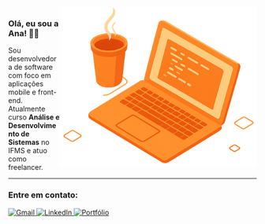 <img src="assets/laptop.png" alt="Ilustração laptop com gatinho" width="400px" align="right">

### Olá, eu sou a Ana! 👩‍💻  
Sou desenvolvedora de software com foco em aplicações mobile e front-end.  
Atualmente curso **Análise e Desenvolvimento de Sistemas** no IFMS e atuo como freelancer.

---

### Entre em contato:

<p align="left">
  <a href="mailto:ana.silvestre.contact@gmail.com" title="Gmail">
    <img src="https://img.shields.io/badge/-Gmail-FF0000?style=flat-square&labelColor=FF0000&logo=gmail&logoColor=white" alt="Gmail"/>
  </a>
  <a href="https://www.linkedin.com/in/ana-clara-oliveira-47853b2a9" title="LinkedIn">
    <img src="https://img.shields.io/badge/-Linkedin-0e76a8?style=flat-square&logo=linkedin&logoColor=white" alt="LinkedIn"/>
  </a>
  <a href="https://anagamplay.github.io/portifolio/" title="Portfólio">
    <img src="https://img.shields.io/badge/-Portfólio-000000?style=flat-square&logo=github&logoColor=white" alt="Portfólio"/>
  </a>
</p>
